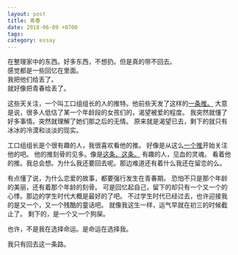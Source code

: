 ```yaml
---
layout: post
title: 青春
date: 2018-06-09 +0700
tags:
category: essay
---
```


在整理家中的东西。好多东西，不想扔。但是真的带不回去。<br>
感觉都是一些回忆在里面。<br>
我把他们给丢了。<br>
就好像把青春给丢了。

这些天关注，一个叫工口组组长的人的推特。他前些天发了这样的[一条推。](https://twitter.com/erochain/status/1004688674871635972)
大意是说，很多人低估了某一个年龄段的女孩们的，渴望被爱的程度。
我突然就懂了好多事情。突然就理解了她们那之后的无情。
原来就是渴望已去，剩下的就只有冰冰的冷漠和淡淡的现实。

工口组组长是个很有趣的人，我很喜欢看他的推。
好像是从这么[一个推](https://twitter.com/erochain/status/967760549931925505)开始关注他的吧。
他的推刻骨的见多。像是[这条](https://twitter.com/erochain/status/997869455127465984)[、这条。](https://twitter.com/erochain/status/1003884858366541825)
有趣的人，见血的灵魂。
看着他的推。我总会想。为什么我还要回去呢。那边难道还有着什么我还在留恋的么。

有点懂了说，为什么恋爱的故事，都要强行发生在青春期。
恐怕不只是那个年龄的美丽，还有着那个年龄的刻骨。
可是回忆起自己，留下的却只有一个又一个的心悸。那边的学生时代大概是最好的了吧。
不过学生时代已经过去，也许迎接我的是又一个，又一个残酷的童话吧。
就像我这生一样，运气早就在初三的时候截止了。
剩下的，是一个又一个狗屎。

也许，不是我在选择命运。是命运在选择我。

我只有回去这一条路。

<!-- 按顺序记录四条推 -->

<!--工口组组长‏ @erochain
说道rbq啊，以前在国内玩coser的时候就略有注意到，人们显著低估了某个年龄段女生对被爱的渴求。日本也有宅圈公主这个职阶嘛……哪怕是只有形式也可以，被爱带来的快感让无数少女毅然投身rbq事业。当然，近年越来越多谋财而去的小姐混入其中，显著降低了纯爱浓度，大家要注意区分哦。
4:37 AM - 7 Jun 2018-->

<!-- 工口组组长‏ @erochain
工口组组长 Retweeted ㊣Girl™~
完全正确。我现在组里进个大学生就天天跟他说这个。根本用不到中年。过了26你试试的。

“有哪些建议可以送给20岁的年轻人？
做爱，使劲做爱。”
5:57 AM - 25 Feb 2018
-->

<!-- 工口组组长‏ @erochain
工口组组长 Retweeted MoeAsuka

人类天然不是专情的生物，因而强行延续数年以上的感情一定会从爱情变质成其他东西，变得沉重，粘稠，浑浊，毛骨悚然。

工口组组长 added,
MoeAsuka
 @victim920
她偷偷喜欢着你，默默地选择了和你差不多的专业，偷偷也筹划着去日本，为的都是在十年后将感情实现

醒醒，起床补实践报告了，这种黄油剧情是不可能在你这种人身上发生的
8:59 AM - 19 May 2018 -->

<!-- 工口组组长‏ @erochain
工口组组长 Retweeted Lvv2.com

虽然没有这么直接，不过我来日几年见过类似的单相思故事，而且不止一次。而我没有丝毫触动。原因在于和你们看到的文字描述不同，我能看到双方的脸。

工口组组长 added,
Lvv2.com
 @lvv2com
这个真的太虐了吧……！ ​ https://Lvv2.com/t/1011947/  
11:22 PM - 4 Jun 2018 -->
